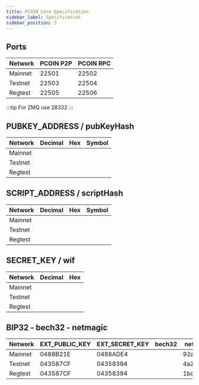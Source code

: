 ```yaml
---
title: PCOIN Core Specification
sidebar_label: Specification
sidebar_position: 3
---
```


## Ports

| Network | PCOIN P2P | PCOIN RPC |
| ------- | --------- | --------- |
| Mainnet | 22501     | 22502     |
| Testnet | 22503     | 22504     |
| Regtest | 22505     | 22506     |

:::tip
For ZMQ use 28332
:::

## PUBKEY_ADDRESS / pubKeyHash

| Network | Decimal | Hex | Symbol |
| ------- | ------- | --- | ------ |
| Mainnet |         |     |        |
| Testnet |         |     |        |
| Regtest |         |     |        |

## SCRIPT_ADDRESS / scriptHash

| Network | Decimal | Hex | Symbol |
| ------- | ------- | --- | ------ |
| Mainnet |         |     |        |
| Testnet |         |     |        |
| Regtest |         |     |        |

## SECRET_KEY / wif

| Network | Decimal | Hex |
| ------- | ------- | --- |
| Mainnet |         |     |
| Testnet |         |     |
| Regtest |         |     |

## BIP32 - bech32 - netmagic

| Network | EXT_PUBLIC_KEY | EXT_SECRET_KEY | bech32 | netmagic |
| ------- | -------------- | -------------- | ------ | -------- |
| Mainnet | 0488B21E       | 0488ADE4       |        | 92a12b5c |
| Testnet | 043587CF       | 04358394       |        | 4a2c27d9 |
| Regtest | 043587CF       | 04358394       |        | 1bd461b1 |
